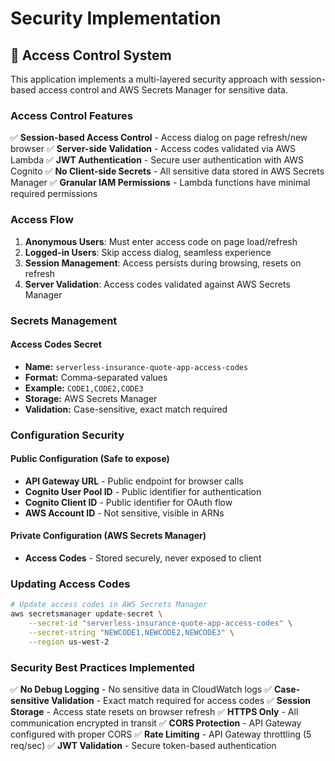 # Security Implementation

## 🔐 Access Control System

This application implements a multi-layered security approach with session-based access control and AWS Secrets Manager for sensitive data.

### Access Control Features

✅ **Session-based Access Control** - Access dialog on page refresh/new browser
✅ **Server-side Validation** - Access codes validated via AWS Lambda
✅ **JWT Authentication** - Secure user authentication with AWS Cognito
✅ **No Client-side Secrets** - All sensitive data stored in AWS Secrets Manager
✅ **Granular IAM Permissions** - Lambda functions have minimal required permissions

### Access Flow

1. **Anonymous Users**: Must enter access code on page load/refresh
2. **Logged-in Users**: Skip access dialog, seamless experience
3. **Session Management**: Access persists during browsing, resets on refresh
4. **Server Validation**: Access codes validated against AWS Secrets Manager

### Secrets Management

#### Access Codes Secret
- **Name:** `serverless-insurance-quote-app-access-codes`
- **Format:** Comma-separated values
- **Example:** `CODE1,CODE2,CODE3`
- **Storage:** AWS Secrets Manager
- **Validation:** Case-sensitive, exact match required

### Configuration Security

#### Public Configuration (Safe to expose)
- **API Gateway URL** - Public endpoint for browser calls
- **Cognito User Pool ID** - Public identifier for authentication
- **Cognito Client ID** - Public identifier for OAuth flow
- **AWS Account ID** - Not sensitive, visible in ARNs

#### Private Configuration (AWS Secrets Manager)
- **Access Codes** - Stored securely, never exposed to client

### Updating Access Codes

```bash
# Update access codes in AWS Secrets Manager
aws secretsmanager update-secret \
    --secret-id "serverless-insurance-quote-app-access-codes" \
    --secret-string "NEWCODE1,NEWCODE2,NEWCODE3" \
    --region us-west-2
```

### Security Best Practices Implemented

✅ **No Debug Logging** - No sensitive data in CloudWatch logs
✅ **Case-sensitive Validation** - Exact match required for access codes
✅ **Session Storage** - Access state resets on browser refresh
✅ **HTTPS Only** - All communication encrypted in transit
✅ **CORS Protection** - API Gateway configured with proper CORS
✅ **Rate Limiting** - API Gateway throttling (5 req/sec)
✅ **JWT Validation** - Secure token-based authentication